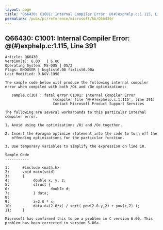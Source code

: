 ```yaml
---
layout: page
title: "Q66430: C1001: Internal Compiler Error: @(#)exphelp.c:1.115, Line 391"
permalink: /pubs/pc/reference/microsoft/kb/Q66430/
---
```


## Q66430: C1001: Internal Compiler Error: @(#)exphelp.c:1.115, Line 391

	Article: Q66430
	Version(s): 6.00   | 6.00
	Operating System: MS-DOS | OS/2
	Flags: ENDUSER | buglist6.00 fixlist6.00a
	Last Modified: 9-NOV-1990
	
	The sample code below will produce the following internal compiler
	error when compiled with both /Oi and /Oe optimizations:
	
	   sample.c(10) : fatal error C1001: Internal Compiler Error
	                      (compiler file '@(#)exphelp.c:1.115', line 391)
	                      Contact Microsoft Product Support Services
	
	The following are several workarounds to this particular internal
	compiler error.
	
	1. Avoid using the optimizations /Oi and /Oe together.
	
	2. Insert the #pragma optimize statement into the code to turn off the
	   offending optimizations for the particular function.
	
	3. Use temporary variables to simplify the expression on line 10.
	
	Sample Code
	-----------
	
	1:      #include <math.h>
	2:      void main(void)
	3:      {
	4:           double x, y, z;
	5:           struct {
	6:                   double d;
	7:           } data;
	8:
	9:           z=2.0 * x;
	10:          data.d=(2.0*x) / sqrt( pow(2.0-y,2) + pow(z,2) );
	11:     }
	
	Microsoft has confirmed this to be a problem in C version 6.00. This
	problem has been corrected in version 6.00a.
